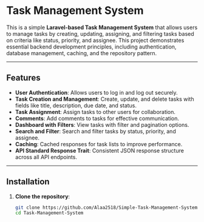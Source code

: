 # Task Management System

This is a simple **Laravel-based Task Management System** that allows users to manage tasks by creating, updating, assigning, and filtering tasks based on criteria like status, priority, and assignee. This project demonstrates essential backend development principles, including authentication, database management, caching, and the repository pattern.

---

## Features

- **User Authentication**: Allows users to log in and log out securely.
- **Task Creation and Management**: Create, update, and delete tasks with fields like title, description, due date, and status.
- **Task Assignment**: Assign tasks to other users for collaboration.
- **Comments**: Add comments to tasks for effective communication.
- **Dashboard with Filters**: View tasks with filter and pagination options.
- **Search and Filter**: Search and filter tasks by status, priority, and assignee.
- **Caching**: Cached responses for task lists to improve performance.
- **API Standard Response Trait**: Consistent JSON response structure across all API endpoints.

---

## Installation

1. **Clone the repository**:

   ```bash
   git clone https://github.com/Alaa2518/Simple-Task-Management-System.git
   cd Task-Management-System
